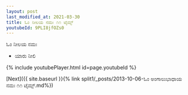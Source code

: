 ```yaml
---
layout: post
last_modified_at: 2021-03-30
title: ಓಂ ನೀಲಯ ನಮಃ ೧೧ ಟೈಮ್ಸ್
youtubeId: 9PLI8jfOZs0
---
```

 
 
 ಓಂ ನೀಲಯ ನಮಃ  
 
 -  ಯಾರು ನೀಲಿ 
 
  
 
  
 
 
 
 
 
 


{% include youtubePlayer.html id=page.youtubeId %}
 
[Next]({{ site.baseurl }}{% link  split1/_posts/2013-10-06-ಓಂ ಅಂಗಾಲುಭಾಧಾಯ ನಮಃ ೧೧ ಟೈಮ್ಸ್.md%})
 
